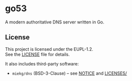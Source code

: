 # go53
A modern authoritative DNS server written in Go.





## License

This project is licensed under the EUPL-1.2.  
See the [LICENSE](./LICENSE) file for details.

It also includes third-party software:
- `miekg/dns` (BSD-3-Clause) – see [NOTICE](./NOTICE) and [LICENSES/](./LICENSES)